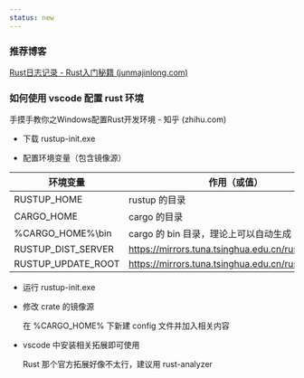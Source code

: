 ```yaml
---
status: new
---
```


### 推荐博客

[Rust日志记录 - Rust入门秘籍 (junmajinlong.com)](https://rust-book.junmajinlong.com/ch102/tracing.html)

### 如何使用 vscode 配置 rust 环境

手摸手教你之Windows配置Rust开发环境 - 知乎 (zhihu.com)
    
- 下载 rustup-init.exe

- 配置环境变量（包含镜像源）
  
 |  环境变量    |   作用（或值）   |
 | ---- | ---- |
 |   RUSTUP_HOME   |  rustup 的目录    |
 |  CARGO_HOME    |   cargo 的目录   |
 |   %CARGO_HOME%\bin   |  cargo 的 bin 目录，理论上可以自动生成    |
 |   RUSTUP_DIST_SERVER   |   https://mirrors.tuna.tsinghua.edu.cn/rustup   |
 | RUSTUP_UPDATE_ROOT  | https://mirrors.tuna.tsinghua.edu.cn/rustup/rustup |

- 运行 rustup-init.exe
- 修改 crate 的镜像源

    在 %CARGO_HOME% 下新建 config 文件并加入相关内容

- vscode 中安装相关拓展即可使用

    Rust 那个官方拓展好像不太行，建议用 rust-analyzer